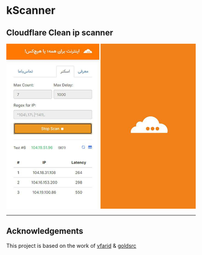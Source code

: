 # kScanner
## Cloudflare Clean ip scanner

![screenshot.png](screenshot.png)

---
## Acknowledgements

This project is based on the work of [vfarid](https://github.com/vfarid/cf-ip-scanner) & [goldsrc](https://github.com/goldsrc/cloudflare-scanner)